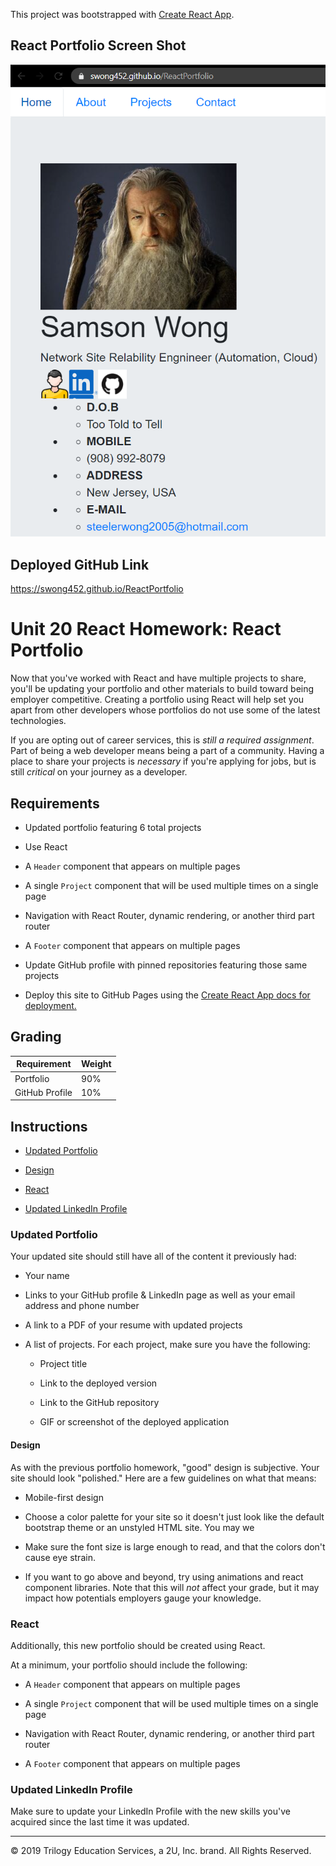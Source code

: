 This project was bootstrapped with [Create React App](https://github.com/facebook/create-react-app).

## React Portfolio Screen Shot

![React Portfolo Screen Shot](src/img/ReactPortfolioPage.PNG)

## Deployed GitHub Link
https://swong452.github.io/ReactPortfolio

# Unit 20 React Homework: React Portfolio

Now that you've worked with React and have multiple projects to share, you'll be updating your portfolio and other materials to build toward being employer competitive. Creating a portfolio using React will help set you apart from other developers whose portfolios do not use some of the latest technologies.

If you are opting out of career services, this is *still a required assignment*. Part of being a web developer means being a part of a community. Having a place to share your projects is *necessary* if you're applying for jobs, but is still *critical* on your journey as a developer.

## Requirements

* Updated portfolio featuring 6 total projects

* Use React

* A `Header` component that appears on multiple pages

* A single `Project` component that will be used multiple times on a single page 

* Navigation with React Router, dynamic rendering, or another third part router

* A `Footer` component that appears on multiple pages

* Update GitHub profile with pinned repositories featuring those same projects

* Deploy this site to GitHub Pages using the [Create React App docs for deployment.](https://create-react-app.dev/docs/deployment/#github-pages)

## Grading

| Requirement    | Weight |
| -------------- | ------ |
| Portfolio      | 90%    |
| GitHub Profile | 10%    |


## Instructions

* [Updated Portfolio](#updated-portfolio)

* [Design](#design)

* [React](#react)

* [Updated LinkedIn Profile](#updated-linkedin-profile)

### Updated Portfolio

Your updated site should still have all of the content it previously had:

* Your name

* Links to your GitHub profile & LinkedIn page as well as your email address and phone number

* A link to a PDF of your resume with updated projects

* A list of projects. For each project, make sure you have the following:

  * Project title

  * Link to the deployed version

  * Link to the GitHub repository

  * GIF or screenshot of the deployed application


#### Design

As with the previous portfolio homework, "good" design is subjective. Your site should look
"polished." Here are a few guidelines on what that means:

* Mobile-first design

* Choose a color palette for your site so it doesn't just look like
the default bootstrap theme or an unstyled HTML site. You may we

* Make sure the font size is large enough to read, and that the colors don't cause eye strain.

* If you want to go above and beyond, try using animations and react component libraries. Note 
that this will _not_ affect your grade, but it may impact how potentials employers gauge your knowledge.

### React

Additionally, this new portfolio should be created using React.

At a minimum, your portfolio should include the following:

* A `Header` component that appears on multiple pages

* A single `Project` component that will be used multiple times on a single page 

* Navigation with React Router, dynamic rendering, or another third part router

* A `Footer` component that appears on multiple pages


### Updated LinkedIn Profile 

Make sure to update your LinkedIn Profile with the new skills you've acquired since the last time it was updated.

- - -
© 2019 Trilogy Education Services, a 2U, Inc. brand. All Rights Reserved.
